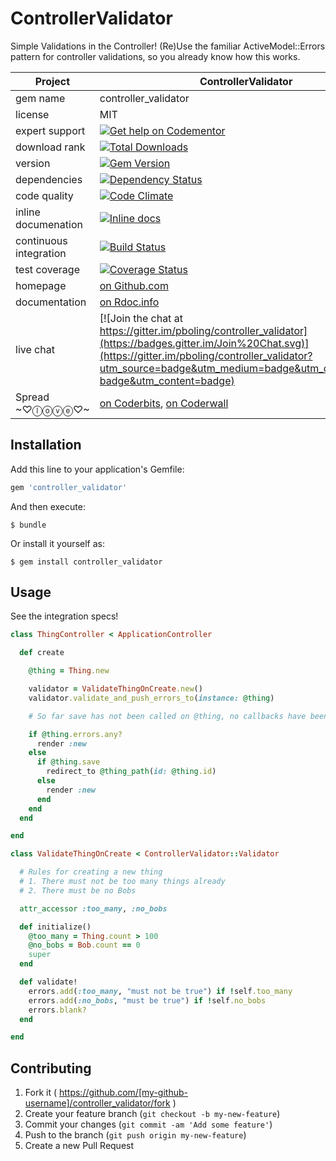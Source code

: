 # ControllerValidator

Simple Validations in the Controller!
(Re)Use the familiar ActiveModel::Errors pattern for controller validations, so you already know how this works.

| Project                 |  ControllerValidator    |
|------------------------ | ----------------- |
| gem name                |  controller_validator   |
| license                 |  MIT              |
| expert support          |  [![Get help on Codementor](https://cdn.codementor.io/badges/get_help_github.svg)](https://www.codementor.io/peterboling?utm_source=github&utm_medium=button&utm_term=peterboling&utm_campaign=github) |
| download rank               |  [![Total Downloads](https://img.shields.io/gem/rt/controller_validator.svg)](https://rubygems.org/gems/controller_validator) |
| version                 |  [![Gem Version](https://badge.fury.io/rb/controller_validator.png)](http://badge.fury.io/rb/controller_validator) |
| dependencies            |  [![Dependency Status](https://gemnasium.com/pboling/controller_validator.png)](https://gemnasium.com/pboling/controller_validator) |
| code quality            |  [![Code Climate](https://codeclimate.com/github/pboling/controller_validator.png)](https://codeclimate.com/github/pboling/controller_validator) |
| inline documenation     |  [![Inline docs](http://inch-ci.org/github/pboling/controller_validator.png)](http://inch-ci.org/github/pboling/controller_validator) |
| continuous integration  |  [![Build Status](https://secure.travis-ci.org/pboling/controller_validator.png?branch=master)](https://travis-ci.org/pboling/controller_validator) |
| test coverage           |  [![Coverage Status](https://coveralls.io/repos/pboling/controller_validator/badge.png)](https://coveralls.io/r/pboling/controller_validator) |
| homepage                |  [on Github.com][homepage] |
| documentation           |  [on Rdoc.info][documentation] |
| live chat               |  [![Join the chat at https://gitter.im/pboling/controller_validator](https://badges.gitter.im/Join%20Chat.svg)](https://gitter.im/pboling/controller_validator?utm_source=badge&utm_medium=badge&utm_campaign=pr-badge&utm_content=badge) |
| Spread ~♡ⓛⓞⓥⓔ♡~      |  [on Coderbits][coderbits], [on Coderwall][coderwall] |

[semver]: http://semver.org/
[pvc]: http://docs.rubygems.org/read/chapter/16#page74
[railsbling]: http://www.railsbling.com
[peterboling]: http://www.peterboling.com
[coderbits]: https://coderbits.com/pboling
[coderwall]: http://coderwall.com/pboling
[documentation]: http://rdoc.info/github/pboling/controller_validator/frames
[homepage]: https://github.com/pboling/controller_validator

## Installation

Add this line to your application's Gemfile:

```ruby
gem 'controller_validator'
```

And then execute:

    $ bundle

Or install it yourself as:

    $ gem install controller_validator

## Usage

See the integration specs!

```ruby
class ThingController < ApplicationController

  def create

    @thing = Thing.new

    validator = ValidateThingOnCreate.new()
    validator.validate_and_push_errors_to(instance: @thing)

    # So far save has not been called on @thing, no callbacks have been run, the model is not involved at all

    if @thing.errors.any?
      render :new
    else
      if @thing.save
        redirect_to @thing_path(id: @thing.id)
      else
        render :new
      end
    end
  end

end

class ValidateThingOnCreate < ControllerValidator::Validator

  # Rules for creating a new thing
  # 1. There must not be too many things already
  # 2. There must be no Bobs

  attr_accessor :too_many, :no_bobs

  def initialize()
    @too_many = Thing.count > 100
    @no_bobs = Bob.count == 0
    super
  end

  def validate!
    errors.add(:too_many, "must not be true") if !self.too_many
    errors.add(:no_bobs, "must be true") if !self.no_bobs
    errors.blank?
  end

end
```

## Contributing

1. Fork it ( https://github.com/[my-github-username]/controller_validator/fork )
2. Create your feature branch (`git checkout -b my-new-feature`)
3. Commit your changes (`git commit -am 'Add some feature'`)
4. Push to the branch (`git push origin my-new-feature`)
5. Create a new Pull Request
